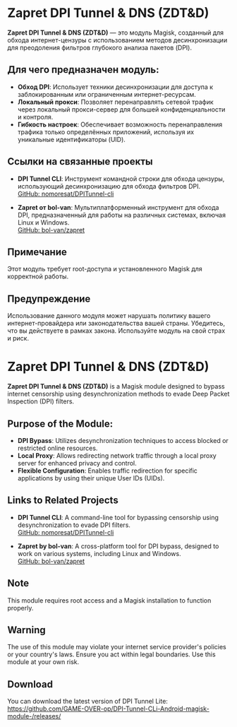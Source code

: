 # Zapret DPI Tunnel & DNS (ZDT&D)

**Zapret DPI Tunnel & DNS (ZDT&D)** — это модуль Magisk, созданный для обхода интернет-цензуры с использованием методов десинхронизации для преодоления фильтров глубокого анализа пакетов (DPI).

## Для чего предназначен модуль:

- **Обход DPI**: Использует техники десинхронизации для доступа к заблокированным или ограниченным интернет-ресурсам.
- **Локальный прокси**: Позволяет перенаправлять сетевой трафик через локальный прокси-сервер для большей конфиденциальности и контроля.
- **Гибкость настроек**: Обеспечивает возможность перенаправления трафика только определённых приложений, используя их уникальные идентификаторы (UID).

## Ссылки на связанные проекты

- **DPI Tunnel CLI**: Инструмент командной строки для обхода цензуры, использующий десинхронизацию для обхода фильтров DPI.  
  [GitHub: nomoresat/DPITunnel-cli](https://github.com/nomoresat/DPITunnel-cli)

- **Zapret от bol-van**: Мультиплатформенный инструмент для обхода DPI, предназначенный для работы на различных системах, включая Linux и Windows.  
  [GitHub: bol-van/zapret](https://github.com/bol-van/zapret)

## Примечание

Этот модуль требует root-доступа и установленного Magisk для корректной работы.

## Предупреждение

Использование данного модуля может нарушать политику вашего интернет-провайдера или законодательства вашей страны. Убедитесь, что вы действуете в рамках закона. Используйте модуль на свой страх и риск.

# Zapret DPI Tunnel & DNS (ZDT&D)

**Zapret DPI Tunnel & DNS (ZDT&D)** is a Magisk module designed to bypass internet censorship using desynchronization methods to evade Deep Packet Inspection (DPI) filters.

## Purpose of the Module:

- **DPI Bypass**: Utilizes desynchronization techniques to access blocked or restricted online resources.  
- **Local Proxy**: Allows redirecting network traffic through a local proxy server for enhanced privacy and control.  
- **Flexible Configuration**: Enables traffic redirection for specific applications by using their unique User IDs (UIDs).  

## Links to Related Projects

- **DPI Tunnel CLI**: A command-line tool for bypassing censorship using desynchronization to evade DPI filters.  
  [GitHub: nomoresat/DPITunnel-cli](https://github.com/nomoresat/DPITunnel-cli)  

- **Zapret by bol-van**: A cross-platform tool for DPI bypass, designed to work on various systems, including Linux and Windows.  
  [GitHub: bol-van/zapret](https://github.com/bol-van/zapret)  

## Note

This module requires root access and a Magisk installation to function properly.

## Warning

The use of this module may violate your internet service provider's policies or your country's laws. Ensure you act within legal boundaries. Use this module at your own risk.

## Download

You can download the latest version of DPI Tunnel Lite:
https://github.com/GAME-OVER-op/DPI-Tunnel-CLi-Android-magisk-module-/releases/
